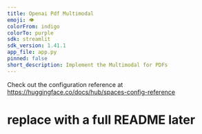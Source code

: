 ```yaml
---
title: Openai Pdf Multimodal
emoji: 👁
colorFrom: indigo
colorTo: purple
sdk: streamlit
sdk_version: 1.41.1
app_file: app.py
pinned: false
short_description: Implement the Multimodal for PDFs
---
```


Check out the configuration reference at https://huggingface.co/docs/hub/spaces-config-reference

# replace with a full README later
